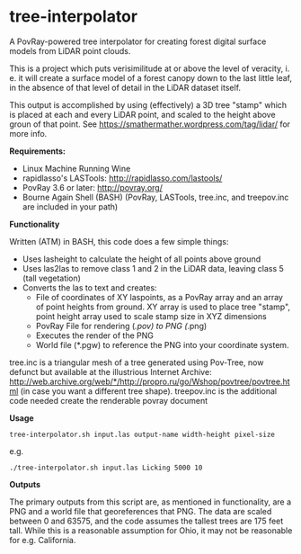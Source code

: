 tree-interpolator
=================

A PovRay-powered tree interpolator for creating forest digital surface models from LiDAR point clouds.

This is a project which puts verisimilitude at or above the level of veracity, i. e. it will create a surface model of a forest canopy down to the last little leaf, in the absence of that level of detail in the LiDAR dataset itself.

This output is accomplished by using (effectively) a 3D tree "stamp" which is placed at each and every LiDAR point, and scaled to the height above groun of that point.  See https://smathermather.wordpress.com/tag/lidar/ for more info.

**Requirements:**

* Linux Machine Running Wine
* rapidlasso's LASTools: http://rapidlasso.com/lastools/
* PovRay 3.6 or later: http://povray.org/
* Bourne Again Shell (BASH)
(PovRay, LASTools, tree.inc, and treepov.inc are included in your path)

**Functionality**

Written (ATM) in BASH, this code does a few simple things:
* Uses lasheight to calculate the height of all points above ground
* Uses las2las to remove class 1 and 2 in the LiDAR data, leaving class 5 (tall vegetation)
* Converts the las to text and creates:
  * File of coordinates of XY laspoints, as a PovRay array and an array of point heights from ground.  XY array is used to place tree "stamp", point height array used to scale stamp size in XYZ dimensions
  * PovRay File for rendering (*.pov) to PNG (*.png)
  * Executes the render of the PNG
  * World file (*.pgw) to reference the PNG into your coordinate system.


tree.inc is a triangular mesh of a tree generated using Pov-Tree, now defunct but available at the illustrious Internet Archive: http://web.archive.org/web/*/http://propro.ru/go/Wshop/povtree/povtree.html (in case you want a different tree shape).
treepov.inc is the additional code needed create the renderable povray document

**Usage**
```SHELL
tree-interpolator.sh input.las output-name width-height pixel-size
```
e.g.
```SHELL
./tree-interpolator.sh input.las Licking 5000 10 
```

**Outputs**

The primary outputs from this script are, as mentioned in functionality, are a PNG and a world file that georeferences that PNG.  The data are scaled between 0 and 63575, and the code assumes the tallest trees are 175 feet tall.  While this is a reasonable assumption for Ohio, it may not be reasonable for e.g. California.
